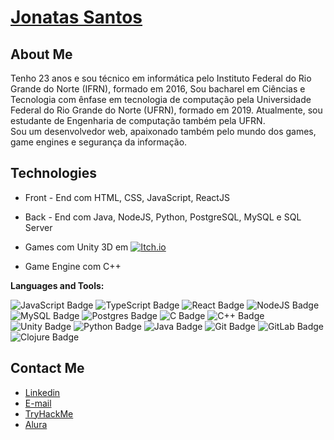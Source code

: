 # <a href="https://www.linkedin.com/in/jonatas-rodolfo-santos/">Jonatas Santos</a>
 
## About Me
Tenho 23 anos e sou técnico em informática pelo Instituto Federal do Rio Grande do Norte (IFRN), formado em 2016, Sou bacharel em Ciências e Tecnologia com ênfase em tecnologia de computação pela Universidade Federal do Rio Grande do Norte (UFRN), formado em 2019. Atualmente, sou estudante de Engenharia de computação também pela UFRN. 
<br>
Sou um desenvolvedor web, apaixonado também pelo mundo dos games, game engines e segurança da informação.

## Technologies
- Front - End com HTML, CSS, JavaScript, ReactJS
- Back - End com Java, NodeJS, Python, PostgreSQL, MySQL e SQL Server

- Games com Unity 3D em <a href="https://rodolfostark.itch.io/apocalipse-zumbi"><img alt="Itch.io" src="https://img.shields.io/badge/Itch-%23FF0B34.svg?style=for-the-badge&logo=Itch.io&logoColor=white"/></a>
- Game Engine com C++

**Languages and Tools:**  

![JavaScript Badge](https://img.shields.io/badge/javascript-%23323330.svg?style=for-the-badge&logo=javascript&logoColor=%23F7DF1E)
![TypeScript Badge](https://img.shields.io/badge/typescript-%23007ACC.svg?style=for-the-badge&logo=typescript&logoColor=white)
![React Badge](https://img.shields.io/badge/react-%2320232a.svg?style=for-the-badge&logo=react&logoColor=%2361DAFB)
![NodeJS Badge](https://img.shields.io/badge/node.js-%2343853D.svg?style=for-the-badge&logo=node-dot-js&logoColor=white)
![MySQL Badge](https://img.shields.io/badge/mysql-%2300f.svg?style=for-the-badge&logo=mysql&logoColor=white)
![Postgres Badge](https://img.shields.io/badge/postgres-%23316192.svg?style=for-the-badge&logo=postgresql&logoColor=white)
![C Badge](https://img.shields.io/badge/c-%2300599C.svg?style=for-the-badge&logo=c&logoColor=white)
![C++ Badge](https://img.shields.io/badge/c++-%2300599C.svg?style=for-the-badge&logo=c%2B%2B&logoColor=white)
![Unity Badge](https://img.shields.io/badge/unity-%23000000.svg?style=for-the-badge&logo=unity&logoColor=white)
![Python Badge](https://img.shields.io/badge/python-%2314354C.svg?style=for-the-badge&logo=python&logoColor=white)
![Java Badge](https://img.shields.io/badge/java-%23ED8B00.svg?style=for-the-badge&logo=java&logoColor=white)
![Git Badge](https://img.shields.io/badge/git-%23F05033.svg?style=for-the-badge&logo=git&logoColor=white)
![GitLab Badge](https://img.shields.io/badge/gitlab-%23181717.svg?style=for-the-badge&logo=gitlab&logoColor=white)
![Clojure Badge](https://img.shields.io/badge/Clojure-%23Clojure.svg?style=for-the-badge&logo=Clojure&logoColor=Clojure)

##  Contact Me
- <a href="https://www.linkedin.com/in/jonatas-rodolfo-santos/">Linkedin</a>
- <a href="mailto:rodolfostark@ufrn.edu.br">E-mail</a>
- <a href="https://tryhackme.com/p/rodolfostark">TryHackMe</a>
- <a href="https://cursos.alura.com.br/user/rodolfojonatas">Alura</a>
</div>


<!--
**rodolfostark/rodolfostark** is a ✨ _special_ ✨ repository because its `README.md` (this file) appears on your GitHub profile.

Here are some ideas to get you started:

- 🔭 I’m currently working on ...
- 🌱 I’m currently learning ...
- 👯 I’m looking to collaborate on ...
- 🤔 I’m looking for help with ...
- 💬 Ask me about ...
- 📫 How to reach me: ...
- 😄 Pronouns: ...
- ⚡ Fun fact: ...
-->
